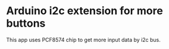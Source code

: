 # Arduino i2c extension for more buttons 

This app uses PCF8574 chip to get more input data by i2c bus.